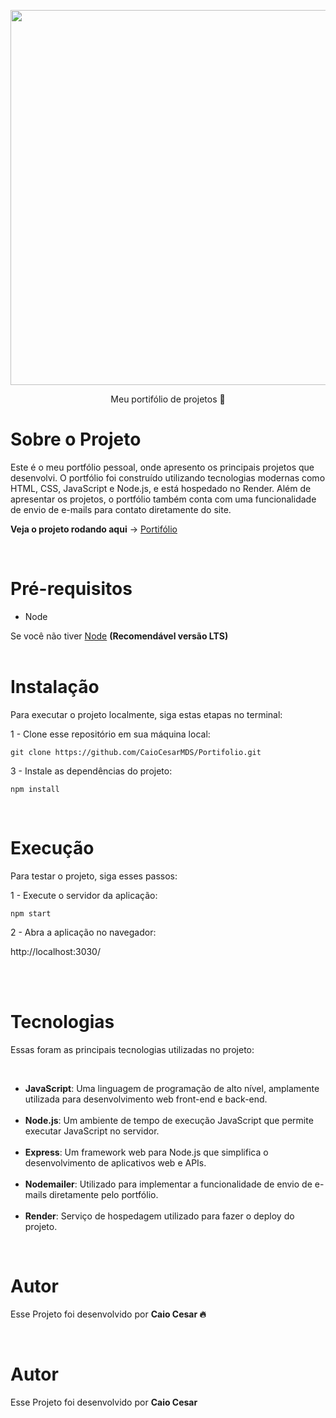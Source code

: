 
<p align="center">
  <img src="https://github.com/user-attachments/assets/3d078ab2-5a5f-4b8d-b206-6db7e2a63b0c" width="600">
</p>

<p align="center">
  Meu portifólio de projetos 🚀
</p>

<h1>Sobre o Projeto</h1>
<p>Este é o meu portfólio pessoal, onde apresento os principais projetos que desenvolvi. O portfólio foi construído utilizando tecnologias modernas como HTML, CSS, JavaScript e Node.js, e está hospedado no Render. Além de apresentar os projetos, o portfólio também conta com uma funcionalidade de envio de e-mails para contato diretamente do site.
</p>

**Veja o projeto rodando aqui** -> [Portifólio](https://portifolio-qu7k.onrender.com/)

<br>

<h1>Pré-requisitos</h1>
<ul>
    <li>Node</li>
</ul>
</p>

Se você não tiver [Node](https://nodejs.org/en) <strong>(Recomendável versão LTS)</strong> <br>
<br>

<h1>Instalação</h1>
<p>Para executar o projeto localmente, siga estas etapas no terminal:</p>

1 - Clone esse repositório em sua máquina local:

```
git clone https://github.com/CaioCesarMDS/Portifolio.git
```

3 - Instale as dependências do projeto:

```
npm install
```

<br>

<h1>Execução</h1>
<p>Para testar o projeto, siga esses passos:</p>

1 - Execute o servidor da aplicação:

```
npm start
```

2 - Abra a aplicação no navegador:

http://localhost:3030/


<br>

<br>

<h1>Tecnologias</h1>
<p>Essas foram as principais tecnologias utilizadas no projeto:</p>

 <br>

<ul>
    <li><strong>JavaScript</strong>: Uma linguagem de programação de alto nível, amplamente utilizada para desenvolvimento web front-end e back-end.</li>
    <br>
    <li><strong>Node.js</strong>: Um ambiente de tempo de execução JavaScript que permite executar JavaScript no servidor. </li>
    <br>
    <li><strong>Express</strong>: Um framework web para Node.js que simplifica o desenvolvimento de aplicativos web e APIs.</li>
    <br>
    <li><strong>Nodemailer</strong>: Utilizado para implementar a funcionalidade de envio de e-mails diretamente pelo portfólio.</li>
    <br>
    <li><strong>Render</strong>: Serviço de hospedagem utilizado para fazer o deploy do projeto.</li>
</ul>

<br>

<h1>Autor</h1>
<p>Esse Projeto foi desenvolvido por <strong>Caio Cesar 🔥</strong></p>
<br>

<h1>Autor</h1>
<p>Esse Projeto foi desenvolvido por <strong>Caio Cesar</strong></p>
<br>

